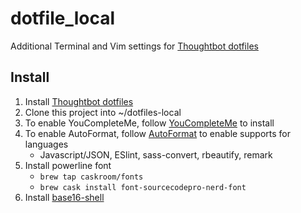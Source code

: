 # dotfile_local
Additional Terminal and Vim settings for [Thoughtbot dotfiles](https://github.com/thoughtbot/dotfiles)

## Install
1. Install [Thoughtbot dotfiles](https://github.com/thoughtbot/dotfiles)
2. Clone this project into ~/dotfiles-local
3. To enable YouCompleteMe, follow [YouCompleteMe](https://github.com/Valloric/YouCompleteMe#installation) to install
4. To enable AutoFormat, follow [AutoFormat](https://github.com/Chiel92/vim-autoformat#default-formatprograms) to enable supports for languages
    * Javascript/JSON, ESlint, sass-convert, rbeautify, remark
5. Install powerline font
    * `brew tap caskroom/fonts`
    * `brew cask install font-sourcecodepro-nerd-font`
6. Install [base16-shell](https://github.com/chriskempson/base16-shell)
